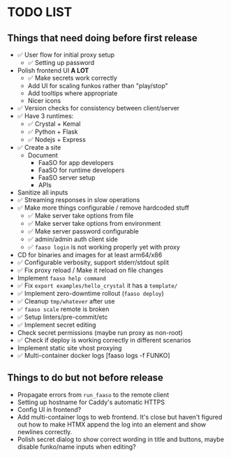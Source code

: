 # TODO LIST

## Things that need doing before first release

* ✅ User flow for initial proxy setup
  * ✅ Setting up password
* Polish frontend UI **A LOT**
  * ✅ Make secrets work correctly
  * Add UI for scaling funkos rather than "play/stop"
  * Add tooltips where appropriate
  * Nicer icons
* ✅ Version checks for consistency between client/server
* ✅ Have 3 runtimes:
  * ✅ Crystal + Kemal
  * ✅ Python + Flask
  * ✅ Nodejs + Express
* ✅ Create a site
  * Document
    * FaaSO for app developers
    * FaaSO for runtime developers
    * FaaSO server setup
    * APIs
* Sanitize all inputs
* ✅ Streaming responses in slow operations
* ✅ Make more things configurable / remove hardcoded stuff
  * ✅ Make server take options from file
  * ✅ Make server take options from environment
  * ✅ Make server password configurable
  * ✅ admin/admin auth client side
  * ✅ `faaso login` is not working properly yet with proxy
* CD for binaries and images for at least arm64/x86
* ✅ Configurable verbosity, support stderr/stdout split
* ✅ Fix proxy reload / Make it reload on file changes
* Implement `faaso help command`
* ✅ Fix `export examples/hello_crystal` it has a `template/`
* ✅ Implement zero-downtime rollout (`faaso deploy`)
* ✅ Cleanup `tmp/whatever` after use
* ✅ `faaso scale` remote is broken
* ✅ Setup linters/pre-commit/etc
* ✅ Implement secret editing
* Check secret permissions (maybe run proxy as non-root)
* ✅ Check if deploy is working correctly in different scenarios
* Implement static site vhost proxying
* ✅ Multi-container docker logs [faaso logs -f FUNKO]

## Things to do but not before release

* Propagate errors from `run_faaso` to the remote client
* Setting up hostname for Caddy's automatic HTTPS
* Config UI in frontend?
* Add multi-container logs to web frontend. It's close but
  haven't figured out how to make HTMX append the log into
  an element and show newlines correctly.
* Polish secret dialog to show correct wording in title and buttons,
  maybe disable funko/name inputs when editing?
